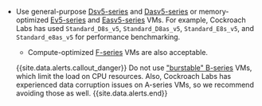 - Use general-purpose [Dsv5-series](https://docs.microsoft.com/azure/virtual-machines/dv5-dsv5-series) and [Dasv5-series](https://docs.microsoft.com/azure/virtual-machines/dasv5-dadsv5-series) or memory-optimized [Ev5-series](https://docs.microsoft.com/azure/virtual-machines/ev5-esv5-series) and [Easv5-series](https://docs.microsoft.com/azure/virtual-machines/easv5-eadsv5-series#easv5-series) VMs. For example, Cockroach Labs has used `Standard_D8s_v5`, `Standard_D8as_v5`, `Standard_E8s_v5`, and `Standard_e8as_v5` for performance benchmarking.

    - Compute-optimized [F-series](https://docs.microsoft.com/azure/virtual-machines/fsv2-series) VMs are also acceptable.

    {{site.data.alerts.callout_danger}}
    Do not use ["burstable" B-series](https://docs.microsoft.com/azure/virtual-machines/linux/b-series-burstable) VMs, which limit the load on CPU resources. Also, Cockroach Labs has experienced data corruption issues on A-series VMs, so we recommend avoiding those as well.
    {{site.data.alerts.end}}
